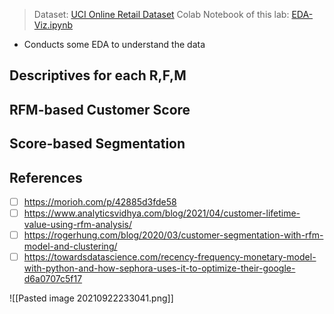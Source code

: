 > Dataset: [UCI Online Retail Dataset](https://www.kaggle.com/jihyeseo/online-retail-data-set-from-uci-ml-repo)
> Colab Notebook of this lab: [EDA-Viz.ipynb](https://colab.research.google.com/drive/1OL1SZXPb9k_vd9ZBiBEs25PJrUNhm3c5?usp=sharing)

- Conducts some EDA to understand the data

## Descriptives for each R,F,M

## RFM-based Customer Score

## Score-based Segmentation

## References
- [ ] https://morioh.com/p/42885d3fde58
- [ ] https://www.analyticsvidhya.com/blog/2021/04/customer-lifetime-value-using-rfm-analysis/
- [ ] https://rogerhung.com/blog/2020/03/customer-segmentation-with-rfm-model-and-clustering/
- [ ] https://towardsdatascience.com/recency-frequency-monetary-model-with-python-and-how-sephora-uses-it-to-optimize-their-google-d6a0707c5f17

![[Pasted image 20210922233041.png]]
